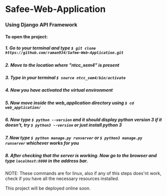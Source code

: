 # Safee-Web-Application

### Using Django API Framework

#### To open the project:

##### 1. Go to your terminal and type ``` $ git clone https://github.com/raman934/Safee-Web-Application.git ```

##### 2. Move to the location where "ntcc_sem4" is present

##### 3. Type in your terminal ``` $ source ntcc_sem4/bin/activate ```

##### 4. Now you have activated the virtual environment

##### 5. Now move inside the web_application directory using ``` $ cd web_application/ ```

##### 6. Now type ``` $ python --version ``` and it should display python version 3 if it doesn't, try ``` $ python3 --version ``` or just install python 3

##### 7. Now type ``` $ python manage.py runserver ``` or ``` $ python3 manage.py runserver ``` whichever works for you

##### 8. After checking that the server is working. Now go to the browser and type ``` localhost:8000 ``` in the address bar.

NOTE: These commands are for linux, also if any of this steps does'nt work, check if you have all the necessary resources installed.

This project will be deployed online soon.

